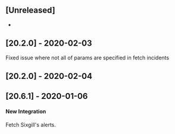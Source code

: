## [Unreleased]
- 

## [20.2.0] - 2020-02-03
Fixed issue where not all of params are specified in fetch incidents

## [20.2.0] - 2020-02-04


## [20.6.1] - 2020-01-06
#### New Integration
Fetch Sixgill's alerts.
